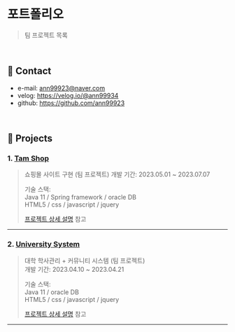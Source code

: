 # 포트폴리오
>팀 프로젝트 목록

</br>

## :pushpin: Contact
- e-mail: ann99923@naver.com
- velog: https://velog.io/@ann99934
- github: https://github.com/ann99923

</br>

## :pushpin: Projects

### 1. [Tam Shop](https://github.com/ann99923/Tam-shop.git)<br>
>쇼핑몰 사이트 구현 (팀 프로젝트)
>개발 기간: 2023.05.01 ~ 2023.07.07
>  
>기술 스택:    
>Java 11 / Spring framework / oracle DB <br>
>HTML5 / css / javascript / jquery
>
>[프로젝트 상세 설명](https://github.com/ann99923/Tam-shop.git) 참고

---
### 2. [University System](https://github.com/ann99923/Hi-University.git)
>대학 학사관리 + 커뮤니티 시스템 (팀 프로젝트)  
>개발 기간: 2023.04.10 ~ 2023.04.21 
>  
>기술 스택:    
>Java 11 / oracle DB <br>
>HTML5 / css / javascript / jquery
>
>[프로젝트 상세 설명](https://github.com/ann99923/Hi-University.git) 참고
---
